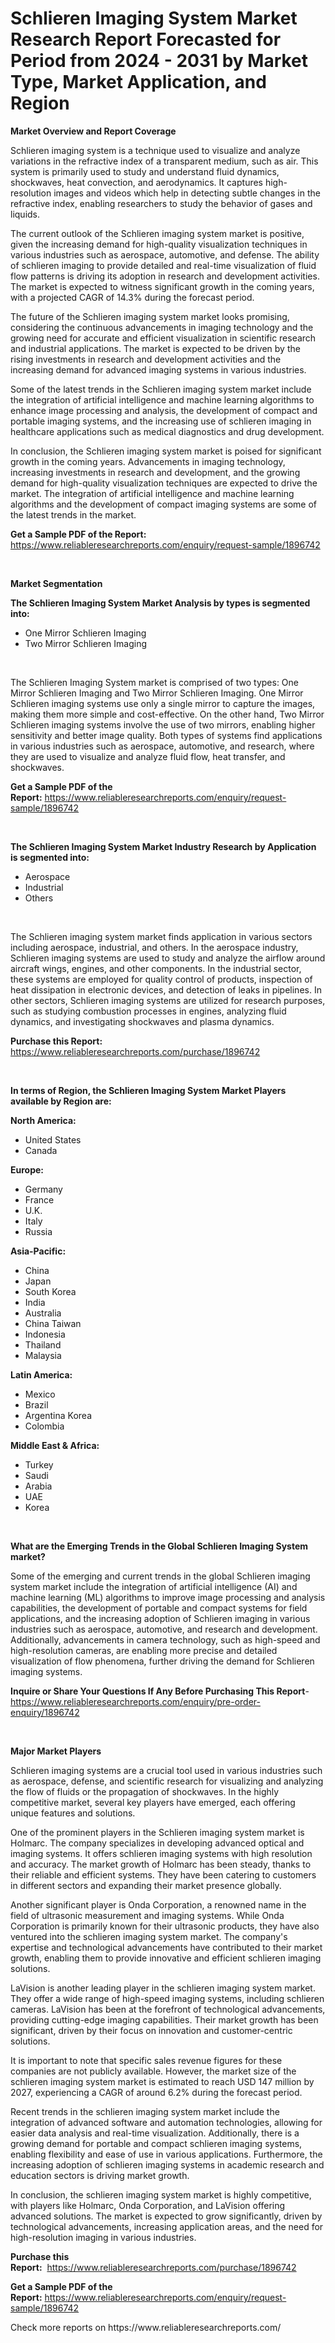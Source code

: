 <p><h1>Schlieren Imaging System Market Research Report Forecasted for Period from 2024 -  2031 by Market Type, Market Application, and Region</h1></p><p><strong>Market Overview and Report Coverage</strong></p>
<p><p>Schlieren imaging system is a technique used to visualize and analyze variations in the refractive index of a transparent medium, such as air. This system is primarily used to study and understand fluid dynamics, shockwaves, heat convection, and aerodynamics. It captures high-resolution images and videos which help in detecting subtle changes in the refractive index, enabling researchers to study the behavior of gases and liquids.</p><p>The current outlook of the Schlieren imaging system market is positive, given the increasing demand for high-quality visualization techniques in various industries such as aerospace, automotive, and defense. The ability of schlieren imaging to provide detailed and real-time visualization of fluid flow patterns is driving its adoption in research and development activities. The market is expected to witness significant growth in the coming years, with a projected CAGR of 14.3% during the forecast period.</p><p>The future of the Schlieren imaging system market looks promising, considering the continuous advancements in imaging technology and the growing need for accurate and efficient visualization in scientific research and industrial applications. The market is expected to be driven by the rising investments in research and development activities and the increasing demand for advanced imaging systems in various industries.</p><p>Some of the latest trends in the Schlieren imaging system market include the integration of artificial intelligence and machine learning algorithms to enhance image processing and analysis, the development of compact and portable imaging systems, and the increasing use of schlieren imaging in healthcare applications such as medical diagnostics and drug development.</p><p>In conclusion, the Schlieren imaging system market is poised for significant growth in the coming years. Advancements in imaging technology, increasing investments in research and development, and the growing demand for high-quality visualization techniques are expected to drive the market. The integration of artificial intelligence and machine learning algorithms and the development of compact imaging systems are some of the latest trends in the market.</p></p>
<p><strong>Get a Sample PDF of the Report:</strong> <a href="https://www.reliableresearchreports.com/enquiry/request-sample/1896742">https://www.reliableresearchreports.com/enquiry/request-sample/1896742</a></p>
<p>&nbsp;</p>
<p><strong>Market Segmentation</strong></p>
<p><strong>The Schlieren Imaging System Market Analysis by types is segmented into:</strong></p>
<p><ul><li>One Mirror Schlieren Imaging</li><li>Two Mirror Schlieren Imaging</li></ul></p>
<p>&nbsp;</p>
<p><p>The Schlieren Imaging System market is comprised of two types: One Mirror Schlieren Imaging and Two Mirror Schlieren Imaging. One Mirror Schlieren imaging systems use only a single mirror to capture the images, making them more simple and cost-effective. On the other hand, Two Mirror Schlieren imaging systems involve the use of two mirrors, enabling higher sensitivity and better image quality. Both types of systems find applications in various industries such as aerospace, automotive, and research, where they are used to visualize and analyze fluid flow, heat transfer, and shockwaves.</p></p>
<p><strong>Get a Sample PDF of the Report:</strong>&nbsp;<a href="https://www.reliableresearchreports.com/enquiry/request-sample/1896742">https://www.reliableresearchreports.com/enquiry/request-sample/1896742</a></p>
<p>&nbsp;</p>
<p><strong>The Schlieren Imaging System Market Industry Research by Application is segmented into:</strong></p>
<p><ul><li>Aerospace</li><li>Industrial</li><li>Others</li></ul></p>
<p>&nbsp;</p>
<p><p>The Schlieren imaging system market finds application in various sectors including aerospace, industrial, and others. In the aerospace industry, Schlieren imaging systems are used to study and analyze the airflow around aircraft wings, engines, and other components. In the industrial sector, these systems are employed for quality control of products, inspection of heat dissipation in electronic devices, and detection of leaks in pipelines. In other sectors, Schlieren imaging systems are utilized for research purposes, such as studying combustion processes in engines, analyzing fluid dynamics, and investigating shockwaves and plasma dynamics.</p></p>
<p><strong>Purchase this Report:</strong>&nbsp; <a href="https://www.reliableresearchreports.com/purchase/1896742">https://www.reliableresearchreports.com/purchase/1896742</a></p>
<p>&nbsp;</p>
<p><strong>In terms of Region, the Schlieren Imaging System Market Players available by Region are:</strong></p>
<p>
    <p> <strong> North America: </strong>
        <ul>
            <li>United States</li>
            <li>Canada</li>
        </ul>
        </p> 
    <p> <strong> Europe: </strong>
        <ul>
            <li>Germany</li>
            <li>France</li>
            <li>U.K.</li>
            <li>Italy</li>
            <li>Russia</li>
        </ul>
        </p> 
    <p> <strong> Asia-Pacific: </strong>
        <ul>
            <li>China</li>
            <li>Japan</li>
            <li>South Korea</li>
            <li>India</li>
            <li>Australia</li>
            <li>China Taiwan</li>
            <li>Indonesia</li>
            <li>Thailand</li>
            <li>Malaysia</li>
        </ul>
        </p> 
    <p> <strong> Latin America: </strong>
        <ul>
            <li>Mexico</li>
            <li>Brazil</li>
            <li>Argentina Korea</li>
            <li>Colombia</li>
        </ul>
        </p> 
    <p> <strong> Middle East & Africa: </strong>
        <ul>
            <li>Turkey</li>
            <li>Saudi</li>
            <li>Arabia</li>
            <li>UAE</li>
            <li>Korea</li>
        </ul>
    </p>
    </p>
<p>&nbsp;</p>
<p><strong>What are the Emerging Trends in the Global Schlieren Imaging System market?</strong></p>
<p><p>Some of the emerging and current trends in the global Schlieren imaging system market include the integration of artificial intelligence (AI) and machine learning (ML) algorithms to improve image processing and analysis capabilities, the development of portable and compact systems for field applications, and the increasing adoption of Schlieren imaging in various industries such as aerospace, automotive, and research and development. Additionally, advancements in camera technology, such as high-speed and high-resolution cameras, are enabling more precise and detailed visualization of flow phenomena, further driving the demand for Schlieren imaging systems.</p></p>
<p><strong>Inquire or Share Your Questions If Any Before Purchasing This Report</strong>- <a href="https://www.reliableresearchreports.com/enquiry/pre-order-enquiry/1896742">https://www.reliableresearchreports.com/enquiry/pre-order-enquiry/1896742</a></p>
<p>&nbsp;</p>
<p><strong>Major Market Players</strong></p>
<p><p>Schlieren imaging systems are a crucial tool used in various industries such as aerospace, defense, and scientific research for visualizing and analyzing the flow of fluids or the propagation of shockwaves. In the highly competitive market, several key players have emerged, each offering unique features and solutions. </p><p>One of the prominent players in the Schlieren imaging system market is Holmarc. The company specializes in developing advanced optical and imaging systems. It offers schlieren imaging systems with high resolution and accuracy. The market growth of Holmarc has been steady, thanks to their reliable and efficient systems. They have been catering to customers in different sectors and expanding their market presence globally.</p><p>Another significant player is Onda Corporation, a renowned name in the field of ultrasonic measurement and imaging systems. While Onda Corporation is primarily known for their ultrasonic products, they have also ventured into the schlieren imaging system market. The company's expertise and technological advancements have contributed to their market growth, enabling them to provide innovative and efficient schlieren imaging solutions.</p><p>LaVision is another leading player in the schlieren imaging system market. They offer a wide range of high-speed imaging systems, including schlieren cameras. LaVision has been at the forefront of technological advancements, providing cutting-edge imaging capabilities. Their market growth has been significant, driven by their focus on innovation and customer-centric solutions.</p><p>It is important to note that specific sales revenue figures for these companies are not publicly available. However, the market size of the schlieren imaging system market is estimated to reach USD 147 million by 2027, experiencing a CAGR of around 6.2% during the forecast period.</p><p>Recent trends in the schlieren imaging system market include the integration of advanced software and automation technologies, allowing for easier data analysis and real-time visualization. Additionally, there is a growing demand for portable and compact schlieren imaging systems, enabling flexibility and ease of use in various applications. Furthermore, the increasing adoption of schlieren imaging systems in academic research and education sectors is driving market growth.</p><p>In conclusion, the schlieren imaging system market is highly competitive, with players like Holmarc, Onda Corporation, and LaVision offering advanced solutions. The market is expected to grow significantly, driven by technological advancements, increasing application areas, and the need for high-resolution imaging in various industries.</p></p>
<p><strong>Purchase this Report:</strong>&nbsp;&nbsp;<a href="https://www.reliableresearchreports.com/purchase/1896742">https://www.reliableresearchreports.com/purchase/1896742</a></p>
<p></p>
<p><strong>Get a Sample PDF of the Report:</strong>&nbsp;<a href="https://www.reliableresearchreports.com/enquiry/request-sample/1896742">https://www.reliableresearchreports.com/enquiry/request-sample/1896742</a></p>
<p>Check more reports on https://www.reliableresearchreports.com/</p>